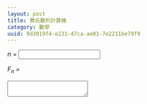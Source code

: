 ```yaml
---
layout: post
title: 費氏數列計算機
category: 數學
uuid: 9d3019f4-e231-47ca-ae01-7e2211be79f9
---
```


*n* =
<input type="number" id="fibonacci-argument">

*F<sub>n</sub>* =
<textarea id="fibonacci-result" readonly></textarea>

<script type="module">
const argument = document.getElementById("fibonacci-argument");
const result = document.getElementById("fibonacci-result");

// Data structure: Fibonacci matrix
//
// [ F(n-1) F(n)   ]
// [ F(n)   F(n+1) ]
//
// is stored as BigInt array: [F(n-1), F(n), F(n+1)]

// Multiply two Fibonacci matrices
const matmul = (a, b) => [
	a[0] * b[0] + a[1] * b[1],
	a[0] * b[1] + a[1] * b[2],
	a[1] * b[1] + a[2] * b[2],
];

const fibonacci = index => {
	const F0 = [1n, 0n, 1n]; // Identity matrix
	const F1 = [0n, 1n, 1n]; // Fibonacci matrix

	// Reject NaN and negative indices
	if (!(index >= 0))
		return undefined;

	index >>>= 0; // Convert to uint32

	if (index < F1.length)
		return F1[index];

	const parity = index & 1;
	let result = F0;
	let operator = matmul(F1, F1);

	while (index >>>= 1) {
		if (index & 1)
			result = matmul(result, operator);
		operator = matmul(operator, operator);
	}

	return result[1 + parity];
}

argument.addEventListener("input", () => {
	result.value = fibonacci(argument.value);
});
</script>